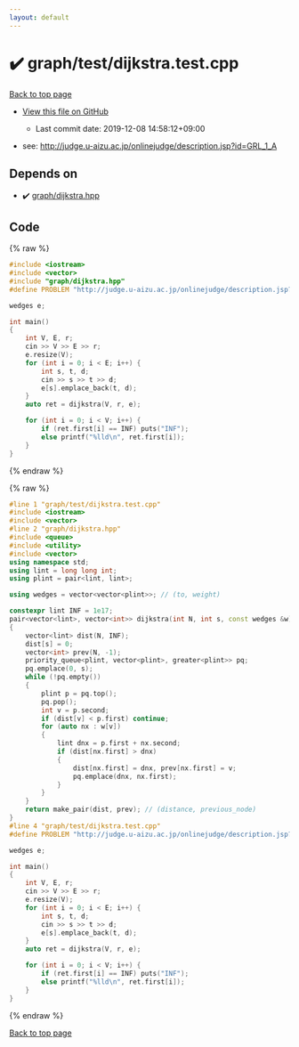 ```yaml
---
layout: default
---
```


<!-- mathjax config similar to math.stackexchange -->
<script type="text/javascript" async
  src="https://cdnjs.cloudflare.com/ajax/libs/mathjax/2.7.5/MathJax.js?config=TeX-MML-AM_CHTML">
</script>
<script type="text/x-mathjax-config">
  MathJax.Hub.Config({
    TeX: { equationNumbers: { autoNumber: "AMS" }},
    tex2jax: {
      inlineMath: [ ['$','$'] ],
      processEscapes: true
    },
    "HTML-CSS": { matchFontHeight: false },
    displayAlign: "left",
    displayIndent: "2em"
  });
</script>

<script type="text/javascript" src="https://cdnjs.cloudflare.com/ajax/libs/jquery/3.4.1/jquery.min.js"></script>
<script src="https://cdn.jsdelivr.net/npm/jquery-balloon-js@1.1.2/jquery.balloon.min.js" integrity="sha256-ZEYs9VrgAeNuPvs15E39OsyOJaIkXEEt10fzxJ20+2I=" crossorigin="anonymous"></script>
<script type="text/javascript" src="../../../assets/js/copy-button.js"></script>
<link rel="stylesheet" href="../../../assets/css/copy-button.css" />


# :heavy_check_mark: graph/test/dijkstra.test.cpp

<a href="../../../index.html">Back to top page</a>

* <a href="{{ site.github.repository_url }}/blob/master/graph/test/dijkstra.test.cpp">View this file on GitHub</a>
    - Last commit date: 2019-12-08 14:58:12+09:00


* see: <a href="http://judge.u-aizu.ac.jp/onlinejudge/description.jsp?id=GRL_1_A">http://judge.u-aizu.ac.jp/onlinejudge/description.jsp?id=GRL_1_A</a>


## Depends on

* :heavy_check_mark: <a href="../../../library/graph/dijkstra.hpp.html">graph/dijkstra.hpp</a>


## Code

<a id="unbundled"></a>
{% raw %}
```cpp
#include <iostream>
#include <vector>
#include "graph/dijkstra.hpp"
#define PROBLEM "http://judge.u-aizu.ac.jp/onlinejudge/description.jsp?id=GRL_1_A"

wedges e;

int main()
{
    int V, E, r;
    cin >> V >> E >> r;
    e.resize(V);
    for (int i = 0; i < E; i++) {
        int s, t, d;
        cin >> s >> t >> d;
        e[s].emplace_back(t, d);
    }
    auto ret = dijkstra(V, r, e);

    for (int i = 0; i < V; i++) {
        if (ret.first[i] == INF) puts("INF");
        else printf("%lld\n", ret.first[i]);
    }
}
```
{% endraw %}

<a id="bundled"></a>
{% raw %}
```cpp
#line 1 "graph/test/dijkstra.test.cpp"
#include <iostream>
#include <vector>
#line 2 "graph/dijkstra.hpp"
#include <queue>
#include <utility>
#include <vector>
using namespace std;
using lint = long long int;
using plint = pair<lint, lint>;

using wedges = vector<vector<plint>>; // (to, weight)

constexpr lint INF = 1e17;
pair<vector<lint>, vector<int>> dijkstra(int N, int s, const wedges &w)
{
    vector<lint> dist(N, INF);
    dist[s] = 0;
    vector<int> prev(N, -1);
    priority_queue<plint, vector<plint>, greater<plint>> pq;
    pq.emplace(0, s);
    while (!pq.empty())
    {
        plint p = pq.top();
        pq.pop();
        int v = p.second;
        if (dist[v] < p.first) continue;
        for (auto nx : w[v])
        {
            lint dnx = p.first + nx.second;
            if (dist[nx.first] > dnx)
            {
                dist[nx.first] = dnx, prev[nx.first] = v;
                pq.emplace(dnx, nx.first);
            }
        }
    }
    return make_pair(dist, prev); // (distance, previous_node)
}
#line 4 "graph/test/dijkstra.test.cpp"
#define PROBLEM "http://judge.u-aizu.ac.jp/onlinejudge/description.jsp?id=GRL_1_A"

wedges e;

int main()
{
    int V, E, r;
    cin >> V >> E >> r;
    e.resize(V);
    for (int i = 0; i < E; i++) {
        int s, t, d;
        cin >> s >> t >> d;
        e[s].emplace_back(t, d);
    }
    auto ret = dijkstra(V, r, e);

    for (int i = 0; i < V; i++) {
        if (ret.first[i] == INF) puts("INF");
        else printf("%lld\n", ret.first[i]);
    }
}

```
{% endraw %}

<a href="../../../index.html">Back to top page</a>

